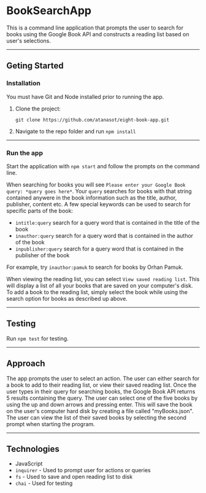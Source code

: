 # BookSearchApp

This is a command line application that prompts the user to search for books using the Google Book API and constructs a reading list based on user's selections.

---

## Geting Started

### Installation

You must have Git and Node installed prior to running the app.

1. Clone the project:

   `git clone https://github.com/atanasot/eight-book-app.git`

2. Navigate to the repo folder and run `npm install`

---

### Run the app

Start the application with `npm start` and follow the prompts on the command line.

When searching for books you will see `Please enter your Google Book query: *query goes here*`. Your `query` searches for books with that string contained anywere in the book information such as the title, author, publisher, content etc. A few special keywords can be used to search for specific parts of the book:

- `intitle:query` search for a query word that is contained in the title of the book
- `inauthor:query` search for a query word that is contained in the author of the book
- `inpublisher:query` search for a query word that is contained in the publisher of the book

For example, try `inauthor:pamuk` to search for books by Orhan Pamuk.

When viewing the reading list, you can select `View saved reading list`. This will display a list of all your books that are saved on your computer's disk. To add a book to the reading list, simply select the book while using the search option for books as described up above.

---

## Testing

Run `npm test` for testing.

---

## Approach

The app prompts the user to select an action. The user can either search for a book to add to their reading list, or view their saved reading list. Once the user types in their query for searching books, the Google Book API returns 5 results containing the query. The user can select one of the five books by using the up and down arrows and pressing enter. This will save the book on the user's computer hard disk by creating a file called "myBooks.json". The user can view the list of their saved books by selecting the second prompt when starting the program.

---

## Technologies

- JavaScript
- `inquirer` - Used to prompt user for actions or queries
- `fs` - Used to save and open reading list to disk
- `chai` - Used for testing
